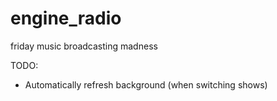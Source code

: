 # engine_radio
friday music broadcasting madness

TODO: 
- Automatically refresh background (when switching shows)

